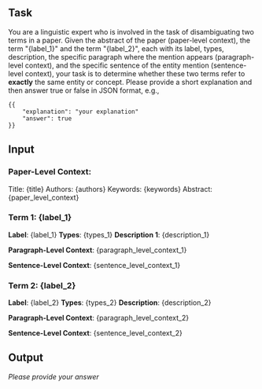 ## Task

You are a linguistic expert who is involved in the task of disambiguating two terms in a paper. Given the abstract of the paper (paper-level context), the term "{label_1}" and the term "{label_2}", each with its label, types, description, the specific paragraph where the mention appears (paragraph-level context), and the specific sentence of the entity mention (sentence-level context), your task is to determine whether these two terms refer to **exactly** the same entity or concept. Please provide a short explanation and then answer true or false in JSON format, e.g.,


```
{{
    "explanation": "your explanation"
    "answer": true
}}
```

## Input

### Paper-Level Context:
Title: {title}
Authors: {authors}
Keywords: {keywords}
Abstract:
{paper_level_context}

### Term 1: {label_1}

**Label**: {label_1}
**Types**: {types_1}
**Description 1**: {description_1}

**Paragraph-Level Context**:
{paragraph_level_context_1}

**Sentence-Level Context**:
{sentence_level_context_1}

### Term 2: {label_2}

**Label**: {label_2}
**Types**: {types_2}
**Description**: {description_2}

**Paragraph-Level Context**:
{paragraph_level_context_2}

**Sentence-Level Context**:
{sentence_level_context_2}


## Output

*Please provide your answer*